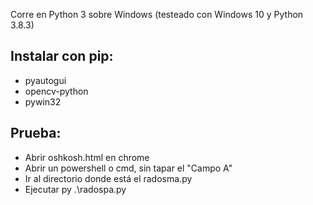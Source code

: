Corre en Python 3 sobre Windows (testeado con Windows 10 y Python 3.8.3)

## Instalar con pip:
  - pyautogui
  - opencv-python
  - pywin32

## Prueba:
  - Abrir oshkosh.html en chrome
  - Abrir un powershell o cmd, sin tapar el "Campo A"
  - Ir al directorio donde está el radosma.py
  - Ejecutar py .\radospa.py
